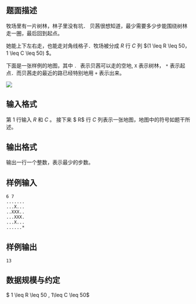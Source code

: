 ## 题面描述
牧场里有一片树林，林子里没有坑．
贝茜很想知道，最少需要多少步能围绕树林走一圈，最后回到起点。

她能上下左右走，也能走对角线格子．牧场被分成 $R$ 行 $C$ 列 $(1 \leq R \leq 50，1 \leq C \leq 50) $。

下面是一张样例的地图，其中 `．`  表示贝茜可以走的空地,  `X` 表示树林，  `*` 表示起点．而贝茜走的最近的路已经特别地用 `+` 表示出来。

![](https://hydro.ac/d/bzoj/p/1656/file/pic1.jpg)

## 输入格式
第 $1$ 行输入 $R$ 和 $C$ 。
接下来 $ R$ 行 $C$ 列表示一张地图，地图中的符号如题干所述。

## 输出格式
输出一行一个整数，表示最少的步数。
## 样例输入
```
6 7
.......
...X...
..XXX..
...XXX.
...X...
......*
```
## 样例输出
```
13
```
## 数据规模与约定
$ 1 \leq R \leq 50 , 1\leq C \leq 50$